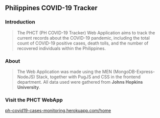 ## Philippines COVID-19 Tracker 

### Introduction
> The PHCT (PH COVID-19 Tracker) Web Application aims to track the current records about the COVID-19 pandemic, including the total count of COVID-19 positive cases, death tolls, and the number of recovered individuals within the Philippines.

### About
> The Web Application was made using the MEN (MongoDB-Express-NodeJS) Stack, together with PugJS and CSS in the frontend department. All data used were gathered from **Johns Hopkins University**.

### Visit the PHCT WebApp
[ph-covid19-cases-monitoring.herokuapp.com/home](ph-covid19-cases-monitoring.herokuapp.com/home)

